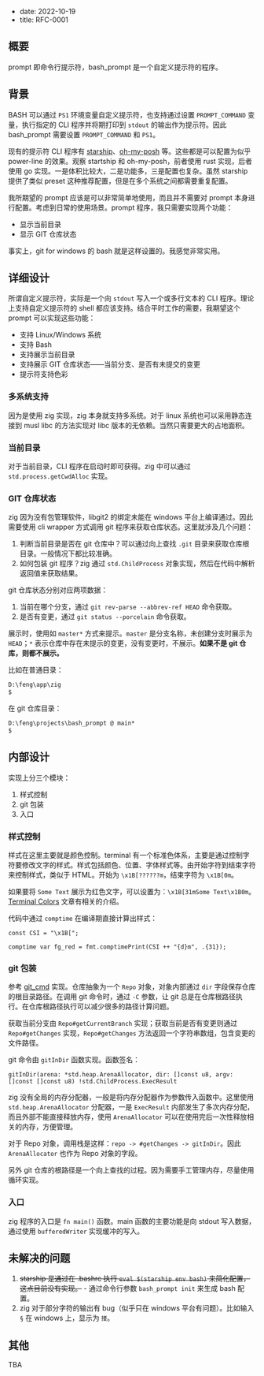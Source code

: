 - date: 2022-10-19
- title: RFC-0001

## 概要

prompt 即命令行提示符，bash_prompt 是一个自定义提示符的程序。

## 背景

BASH 可以通过 `PS1` 环境变量自定义提示符，也支持通过设置 `PROMPT_COMMAND` 变量，执行指定的 CLI 程序并将期打印到 `stdout` 的输出作为提示符。因此 bash_prompt 需要设置 `PROMPT_COMMAND` 和 `PS1`。

现有的提示符 CLI 程序有 [starship]、[oh-my-posh] 等。这些都是可以配置为似乎 power-line 的效果。观察 startship 和 oh-my-posh，前者使用 rust 实现，后者使用 go 实现。一是体积比较大，二是功能多，三是配置也复杂。虽然 starship 提供了类似 preset 这种推荐配置，但是在多个系统之间都需要重复配置。

我所期望的 prompt 应该是可以非常简单地使用，而且并不需要对 prompt 本身进行配置。考虑到日常的使用场景。prompt 程序，我只需要实现两个功能：

- 显示当前目录
- 显示 GIT 仓库状态

事实上，git for windows 的 bash 就是这样设置的。我感觉非常实用。

[oh-my-posh]: https://github.com/jandedobbeleer/oh-my-posh
[starship]: https://github.com/starship/starship

## 详细设计

所谓自定义提示符，实际是一个向 `stdout` 写入一个或多行文本的 CLI 程序。理论上支持自定义提示符的 shell 都应该支持。结合平时工作的需要，我期望这个 prompt 可以实现这些功能：

- 支持 Linux/Windows 系统
- 支持 Bash
- 支持展示当前目录
- 支持展示 GIT 仓库状态——当前分支、是否有未提交的变更
- 提示符支持色彩

### 多系统支持

因为是使用 zig 实现，zig 本身就支持多系统。对于 linux 系统也可以采用静态连接到 musl libc 的方法实现对 libc 版本的无依赖。当然只需要更大的占地面积。

### 当前目录

对于当前目录，CLI 程序在启动时即可获得。zig 中可以通过 `std.process.getCwdAlloc` 实现。

### GIT 仓库状态

zig 因为没有包管理软件，libgit2 的绑定未能在 windows 平台上编译通过。因此需要使用 cli wrapper 方式调用 git 程序来获取仓库状态。这里就涉及几个问题：

1. 判断当前目录是否在 git 仓库中？可以通过向上查找 `.git` 目录来获取仓库根目录。一般情况下都比较准确。
2. 如何包装 git 程序？zig 通过 `std.ChildProcess` 对象实现，然后在代码中解析返回值来获取结果。

git 仓库状态分别对应两项数据：

1. 当前在哪个分支，通过 `git rev-parse --abbrev-ref HEAD` 命令获取。
2. 是否有变更，通过 `git status --porcelain` 命令获取。

展示时，使用如 `master*` 方式来提示。`master` 是分支名称，未创建分支时展示为 `HEAD`；`*` 表示仓库中存在未提示的变更，没有变更时，不展示。__如果不是 git 仓库，则都不展示。__

比如在普通目录：

```cmd
D:\feng\app\zig
$
```

在 git 仓库目录：

```cmd
D:\feng\projects\bash_prompt @ main*
$
```

## 内部设计

实现上分三个模块：

1. 样式控制
2. git 包装
3. 入口

### 样式控制

样式在这里主要就是颜色控制。terminal 有一个标准色体系，主要是通过控制字符要修改文字的样式。样式包括颜色、位置、字体样式等。由开始字符到结束字符来控制样式，类似于 HTML。开始为 `\x1B[??????m`，结束字符为 `\x1B[0m`。

如果要将 `Some Text` 展示为红色文字，可以设置为：`\x1B[31mSome Text\x1B0m`。[Terminal Colors] 文章有相关的介绍。

[Terminal Colors]: https://chrisyeh96.github.io/2020/03/28/terminal-colors.html

代码中通过 `comptime` 在编译期直接计算出样式：

```zig
const CSI = "\x1B[";

comptime var fg_red = fmt.comptimePrint(CSI ++ "{d}m", .{31});
```

### git 包装

参考 [git_cmd] 实现。仓库抽象为一个 `Repo` 对象，对象内部通过 `dir` 字段保存仓库的根目录路径。在调用 git 命令时，通过 `-C` 参数，让 git 总是在仓库根路径执行。在仓库根路径执行可以减少很多的路径计算问题。

获取当前分支由 `Repo#getCurrentBranch` 实现；获取当前是否有变更则通过 `Repo#getChanges` 实现，`Repo#getChanges` 方法返回一个字符串数组，包含变更的文件路径。

git 命令由 `gitInDir` 函数实现。函数签名：

```zig
gitInDir(arena: *std.heap.ArenaAllocator, dir: []const u8, argv: []const []const u8) !std.ChildProcess.ExecResult
```

zig 没有全局的内存分配器，一般是将内存分配器作为参数传入函数中。这里使用 `std.heap.ArenaAllocator` 分配器，一是 `ExecResult` 内部发生了多次内存分配，而且外部不能直接释放内存，使用 `ArenaAllocator` 可以在使用完后一次性释放相关的内存，方便管理。

对于 Repo 对象，调用栈是这样：`repo -> #getChanges -> gitInDir`。因此 `ArenaAllocator` 也作为 Repo 对象的字段。

另外 git 仓库的根路径是一个向上查找的过程。因为需要手工管理内存，尽量使用循环实现。

[git_cmd]: https://github.com/MarcoIeni/release-plz/tree/main/crates/git_cmd

### 入口

zig 程序的入口是 `fn main()` 函数。main 函数的主要功能是向 stdout 写入数据，通过使用 `bufferedWriter` 实现缓冲的写入。

## 未解决的问题

1. ~~starship 是通过在 .bashrc 执行 `eval $(starship env bash)` 来简化配置，这点目前没有实现。~~ - 通过命令行参数 `bash_prompt init` 来生成 bash 配置。
2. zig 对于部分字符的输出有 bug（似乎只在 windows 平台有问题）。比如输入 `§` 在 windows 上，显示为 `搂`。

## 其他

TBA
